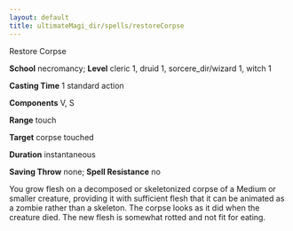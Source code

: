 ```yaml
---
layout: default
title: ultimateMagi_dir/spells/restoreCorpse
---
```

Restore Corpse

**School** necromancy; **Level** cleric 1, druid 1, sorcere_dir/wizard 1, witch 1

**Casting Time** 1 standard action

**Components** V, S

**Range** touch

**Target** corpse touched

**Duration** instantaneous

**Saving Throw** none; **Spell Resistance** no

You grow flesh on a decomposed or skeletonized corpse of a Medium or smaller creature, providing it with sufficient flesh that it can be animated as a zombie rather than a skeleton. The corpse looks as it did when the creature died. The new flesh is somewhat rotted and not fit for eating.


